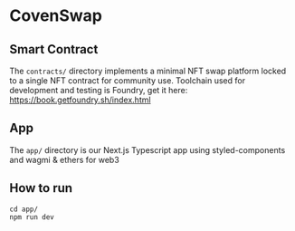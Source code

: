 # CovenSwap

## Smart Contract

The `contracts/` directory implements a minimal NFT swap platform locked to a single NFT contract for community use. Toolchain used for development and testing is Foundry, get it here: https://book.getfoundry.sh/index.html

## App

The `app/` directory is our Next.js Typescript app using styled-components and wagmi & ethers for web3

## How to run


```
cd app/
npm run dev
```
